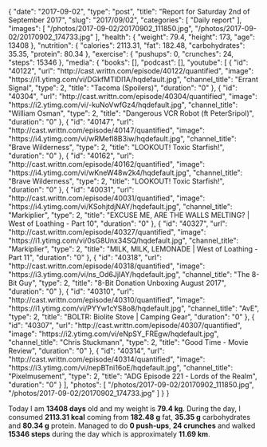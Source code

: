 {
    "date": "2017-09-02",
    "type": "post",
    "title": "Report for Saturday 2nd of September 2017",
    "slug": "2017\/09\/02",
    "categories": [
        "Daily report"
    ],
    "images": [
        "\/photos\/2017-09-02\/20170902_111850.jpg",
        "\/photos\/2017-09-02\/20170902_174733.jpg"
    ],
    "health": {
        "weight": 79.4,
        "height": 173,
        "age": 13408
    },
    "nutrition": {
        "calories": 2113.31,
        "fat": 182.48,
        "carbohydrates": 35.35,
        "protein": 80.34
    },
    "exercise": {
        "pushups": 0,
        "crunches": 24,
        "steps": 15346
    },
    "media": {
        "books": [],
        "podcast": [],
        "youtube": [
            {
                "id": "40122",
                "url": "http:\/\/cast.writtn.com\/episode\/40122\/quantified",
                "image": "https:\/\/i1.ytimg.com\/vi\/DGkfMTlDl1A\/hqdefault.jpg",
                "channel_title": "Errant Signal",
                "type": 2,
                "title": "Tacoma (Spoilers)",
                "duration": "0"
            },
            {
                "id": "40304",
                "url": "http:\/\/cast.writtn.com\/episode\/40304\/quantified",
                "image": "https:\/\/i2.ytimg.com\/vi\/-kuNoVwfGz4\/hqdefault.jpg",
                "channel_title": "William Osman",
                "type": 2,
                "title": "Dangerous VCR Robot (ft PeterSripol)",
                "duration": "0"
            },
            {
                "id": "40147",
                "url": "http:\/\/cast.writtn.com\/episode\/40147\/quantified",
                "image": "https:\/\/i4.ytimg.com\/vi\/wRMefI8B3iw\/hqdefault.jpg",
                "channel_title": "Brave Wilderness",
                "type": 2,
                "title": "LOOKOUT! Toxic Starfish!",
                "duration": "0"
            },
            {
                "id": "40162",
                "url": "http:\/\/cast.writtn.com\/episode\/40162\/quantified",
                "image": "https:\/\/i4.ytimg.com\/vi\/wKneW48w2k4\/hqdefault.jpg",
                "channel_title": "Brave Wilderness",
                "type": 2,
                "title": "LOOKOUT! Toxic Starfish!",
                "duration": "0"
            },
            {
                "id": "40031",
                "url": "http:\/\/cast.writtn.com\/episode\/40031\/quantified",
                "image": "https:\/\/i4.ytimg.com\/vi\/KSohjtdjNAY\/hqdefault.jpg",
                "channel_title": "Markiplier",
                "type": 2,
                "title": "EXCUSE ME, ARE THE WALLS MELTING? | West of Loathing - Part 10",
                "duration": "0"
            },
            {
                "id": "40327",
                "url": "http:\/\/cast.writtn.com\/episode\/40327\/quantified",
                "image": "https:\/\/i1.ytimg.com\/vi\/0sG8Unx34SQ\/hqdefault.jpg",
                "channel_title": "Markiplier",
                "type": 2,
                "title": "MILK, MILK, LEMONADE | West of Loathing - Part 11",
                "duration": "0"
            },
            {
                "id": "40318",
                "url": "http:\/\/cast.writtn.com\/episode\/40318\/quantified",
                "image": "https:\/\/i3.ytimg.com\/vi\/ns_Od6JjIAY\/hqdefault.jpg",
                "channel_title": "The 8-Bit Guy",
                "type": 2,
                "title": "8-Bit Donation Unboxing August 2017",
                "duration": "0"
            },
            {
                "id": "40310",
                "url": "http:\/\/cast.writtn.com\/episode\/40310\/quantified",
                "image": "https:\/\/i1.ytimg.com\/vi\/PYYw1cYS8o8\/hqdefault.jpg",
                "channel_title": "AvE",
                "type": 2,
                "title": "BOLTR: Biolite Stove | Camping Gear",
                "duration": "0"
            },
            {
                "id": "40307",
                "url": "http:\/\/cast.writtn.com\/episode\/40307\/quantified",
                "image": "https:\/\/i2.ytimg.com\/vi\/eNpSY_FREgw\/hqdefault.jpg",
                "channel_title": "Chris Stuckmann",
                "type": 2,
                "title": "Good Time - Movie Review",
                "duration": "0"
            },
            {
                "id": "40314",
                "url": "http:\/\/cast.writtn.com\/episode\/40314\/quantified",
                "image": "https:\/\/i3.ytimg.com\/vi\/nepBTni16oE\/hqdefault.jpg",
                "channel_title": "Pixelmusement",
                "type": 2,
                "title": "ADG Episode 221 - Lords of the Realm",
                "duration": "0"
            }
        ],
        "photos": [
            "\/photos\/2017-09-02\/20170902_111850.jpg",
            "\/photos\/2017-09-02\/20170902_174733.jpg"
        ]
    }
}

Today I am <strong>13408 days</strong> old and my weight is <strong>79.4 kg</strong>. During the day, I consumed <strong>2113.31 kcal</strong> coming from <strong>182.48 g</strong> fat, <strong>35.35 g</strong> carbohydrates and <strong>80.34 g</strong> protein. Managed to do <strong>0 push-ups</strong>, <strong>24 crunches</strong> and walked <strong>15346 steps</strong> during the day which is approximately <strong>11.69 km</strong>.